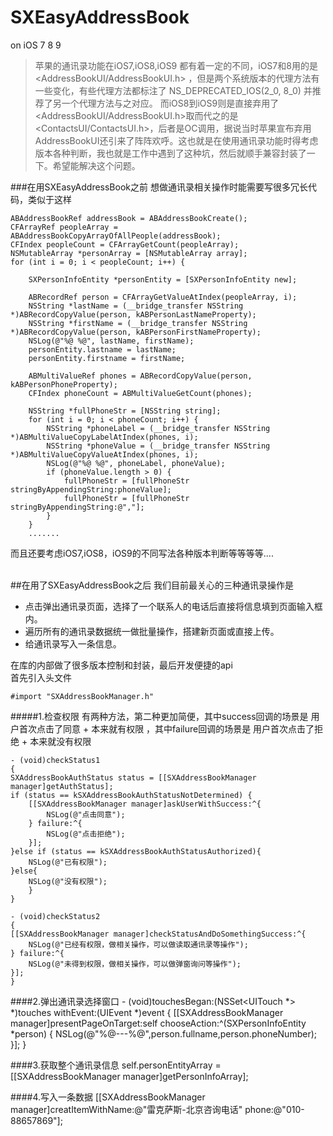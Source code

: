 # SXEasyAddressBook
on iOS 7 8 9
>苹果的通讯录功能在iOS7,iOS8,iOS9 都有着一定的不同，iOS7和8用的是 <AddressBookUI/AddressBookUI.h> ，但是两个系统版本的代理方法有一些变化，有些代理方法都标注了 NS_DEPRECATED_IOS(2_0, 8_0) 并推荐了另一个代理方法与之对应。  而iOS8到iOS9则是直接弃用了<AddressBookUI/AddressBookUI.h>取而代之的是<ContactsUI/ContactsUI.h>，后者是OC调用，据说当时苹果宣布弃用AddressBookUI还引来了阵阵欢呼。这也就是在使用通讯录功能时得考虑版本各种判断，我也就是工作中遇到了这种坑，然后就顺手兼容封装了一下。希望能解决这个问题。

###在用SXEasyAddressBook之前
想做通讯录相关操作时能需要写很多冗长代码，类似于这样

	ABAddressBookRef addressBook = ABAddressBookCreate();
    CFArrayRef peopleArray = ABAddressBookCopyArrayOfAllPeople(addressBook);
    CFIndex peopleCount = CFArrayGetCount(peopleArray);
    NSMutableArray *personArray = [NSMutableArray array];
    for (int i = 0; i < peopleCount; i++) {
        
        SXPersonInfoEntity *personEntity = [SXPersonInfoEntity new];
        
        ABRecordRef person = CFArrayGetValueAtIndex(peopleArray, i);
        NSString *lastName = (__bridge_transfer NSString *)ABRecordCopyValue(person, kABPersonLastNameProperty);
        NSString *firstName = (__bridge_transfer NSString *)ABRecordCopyValue(person, kABPersonFirstNameProperty);
        NSLog(@"%@ %@", lastName, firstName);
        personEntity.lastname = lastName;
        personEntity.firstname = firstName;
        
        ABMultiValueRef phones = ABRecordCopyValue(person, kABPersonPhoneProperty);
        CFIndex phoneCount = ABMultiValueGetCount(phones);
        
        NSString *fullPhoneStr = [NSString string];
        for (int i = 0; i < phoneCount; i++) {
            NSString *phoneLabel = (__bridge_transfer NSString *)ABMultiValueCopyLabelAtIndex(phones, i);
            NSString *phoneValue = (__bridge_transfer NSString *)ABMultiValueCopyValueAtIndex(phones, i);
            NSLog(@"%@ %@", phoneLabel, phoneValue);
            if (phoneValue.length > 0) {
                fullPhoneStr = [fullPhoneStr stringByAppendingString:phoneValue];
                fullPhoneStr = [fullPhoneStr stringByAppendingString:@","];
            }
        }
        .......
而且还要考虑iOS7,iOS8，iOS9的不同写法各种版本判断等等等等....
<br />
<br />


##在用了SXEasyAddressBook之后
我们目前最关心的三种通讯录操作是

* 点击弹出通讯录页面，选择了一个联系人的电话后直接将信息填到页面输入框内。
* 遍历所有的通讯录数据统一做批量操作，搭建新页面或直接上传。
* 给通讯录写入一条信息。

在库的内部做了很多版本控制和封装，最后开发便捷的api<br />
首先引入头文件

	#import "SXAddressBookManager.h"

#####1.检查权限
有两种方法，第二种更加简便，其中success回调的场景是 用户首次点击了同意 + 本来就有权限 ，其中failure回调的场景是 用户首次点击了拒绝 + 本来就没有权限

	- (void)checkStatus1
	{
    SXAddressBookAuthStatus status = [[SXAddressBookManager manager]getAuthStatus];
    if (status == kSXAddressBookAuthStatusNotDetermined) {
        [[SXAddressBookManager manager]askUserWithSuccess:^{
            NSLog(@"点击同意");
        } failure:^{
            NSLog(@"点击拒绝");
        }];
    }else if (status == kSXAddressBookAuthStatusAuthorized){
        NSLog(@"已有权限");
    }else{
        NSLog(@"没有权限");
    	}
	}

	- (void)checkStatus2
	{
    [[SXAddressBookManager manager]checkStatusAndDoSomethingSuccess:^{
        NSLog(@"已经有权限，做相关操作，可以做读取通讯录等操作");
    } failure:^{
        NSLog(@"未得到权限，做相关操作，可以做弹窗询问等操作");
    }];
	}
	
####2.弹出通讯录选择窗口
	- (void)touchesBegan:(NSSet<UITouch *> *)touches withEvent:(UIEvent *)event
	{
    [[SXAddressBookManager manager]presentPageOnTarget:self chooseAction:^(SXPersonInfoEntity *person) {
        NSLog(@"%@---%@",person.fullname,person.phoneNumber);
    }];
	}
	
####3.获取整个通讯录信息
	self.personEntityArray = [[SXAddressBookManager manager]getPersonInfoArray];
	
####4.写入一条数据
	[[SXAddressBookManager manager]creatItemWithName:@"雷克萨斯-北京咨询电话" phone:@"010-88657869"];